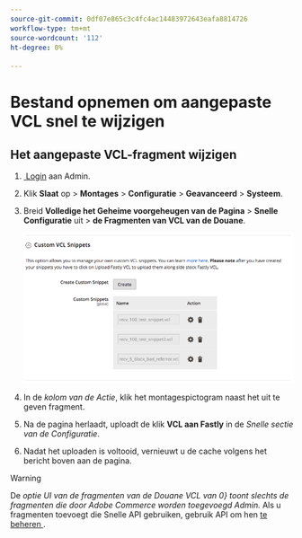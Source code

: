 ```yaml
---
source-git-commit: 0df07e865c3c4fc4ac14483972643eafa8814726
workflow-type: tm+mt
source-wordcount: '112'
ht-degree: 0%

---
```

# Bestand opnemen om aangepaste VCL snel te wijzigen

## Het aangepaste VCL-fragment wijzigen

1. [&#x200B; Login &#x200B;](/help/get-started/onboarding.md#access-your-admin-panel) aan Admin.

1. Klik **Slaat** op > **Montages** > **Configuratie** > **Geavanceerd** > **Systeem**.

1. Breid **Volledige het Geheime voorgeheugen van de Pagina** > **Snelle Configuratie** uit > **de Fragmenten van VCL van de Douane**.

   ![&#x200B; beheer de fragmenten van douaneVCL &#x200B;](/help/assets/cdn/fastly-manage-snippets.png)

1. In de _kolom van de Actie_, klik het montagespictogram naast het uit te geven fragment.

1. Na de pagina herlaadt, uploadt de klik **VCL aan Fastly** in de _Snelle sectie van de Configuratie_.

1. Nadat het uploaden is voltooid, vernieuwt u de cache volgens het bericht boven aan de pagina.

>[!WARNING]
>
>De _optie UI van de fragmenten van de Douane VCL van 0&rbrace; toont slechts de fragmenten die door Adobe Commerce worden toegevoegd Admin._ Als u fragmenten toevoegt die Snelle API gebruiken, gebruik API om hen [&#x200B; te beheren &#x200B;](/help/cloud-guide/cdn/fastly-vcl-custom-snippets.md#manage-custom-vcl-snippets-using-the-api).

